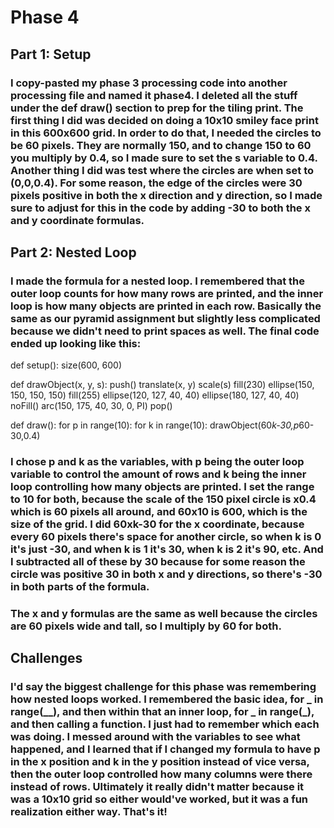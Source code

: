 # Phase 4

## Part 1: Setup

### I copy-pasted my phase 3 processing code into another processing file and named it phase4. I deleted all the stuff under the def draw() section to prep for the tiling print. The first thing I did was decided on doing a 10x10 smiley face print in this 600x600 grid. In order to do that, I needed the circles to be 60 pixels. They are normally 150, and to change 150 to 60 you multiply by 0.4, so I made sure to set the s variable to 0.4. Another thing I did was test where the circles are when set to (0,0,0.4). For some reason, the edge of the circles were 30 pixels positive in both the x direction and y direction, so I made sure to adjust for this in the code by adding -30 to both the x and y coordinate formulas.

## Part 2: Nested Loop

### I made the formula for a nested loop. I remembered that the outer loop counts for how many rows are printed, and the inner loop is how many objects are printed in each row. Basically the same as our pyramid assignment but slightly less complicated because we didn't need to print spaces as well. The final code ended up looking like this:

def setup():
    size(600, 600)

def drawObject(x, y, s):
    push()
    translate(x, y)
    scale(s)
    fill(230)
    ellipse(150, 150, 150, 150)
    fill(255)
    ellipse(120, 127, 40, 40)
    ellipse(180, 127, 40, 40)
    noFill()
    arc(150, 175, 40, 30, 0, PI)
    pop()

def draw():
    for p in range(10):
        for k in range(10):
            drawObject(60*k-30,p*60-30,0.4)


### I chose p and k as the variables, with p being the outer loop variable to control the amount of rows and k being the inner loop controlling how many objects are printed. I set the range to 10 for both, because the scale of the 150 pixel circle is x0.4 which is 60 pixels all around, and 60x10 is 600, which is the size of the grid. I did 60xk-30 for the x coordinate, because every 60 pixels there's space for another circle, so when k is 0 it's just -30, and when k is 1 it's 30, when k is 2 it's 90, etc. And I subtracted all of these by 30 because for some reason the circle was positive 30 in both x and y directions, so there's -30 in both parts of the formula.
### The x and y formulas are the same as well because the circles are 60 pixels wide and tall, so I multiply by 60 for both.

## Challenges
### I'd say the biggest challenge for this phase was remembering how nested loops worked. I remembered the basic idea, for _ in range(__), and then within that an inner loop, for _ in range(_), and then calling a function. I just had to remember which each was doing. I messed around with the variables to see what happened, and I learned that if I changed my formula to have p in the x position and k in the y position instead of vice versa, then the outer loop controlled how many columns were there instead of rows. Ultimately it really didn't matter because it was a 10x10 grid so either would've worked, but it was a fun realization either way. That's it!
